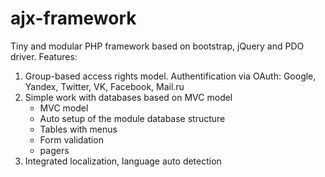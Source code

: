 # ajx-framework
Tiny and modular PHP framework based on bootstrap, jQuery and PDO driver. 
Features: 
1. Group-based access rights model. Authentification via OAuth: Google, Yandex, Twitter, VK, Facebook, Mail.ru
2. Simple work with databases based on MVC model
   * MVC model
   * Auto setup of the module database structure
   * Tables with menus
   * Form validation
   * pagers
3. Integrated localization, language auto detection 

